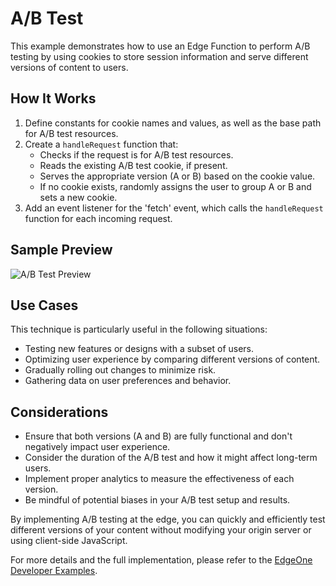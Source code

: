 # A/B Test

This example demonstrates how to use an Edge Function to perform A/B testing by using cookies to store session information and serve different versions of content to users.

## How It Works

1. Define constants for cookie names and values, as well as the base path for A/B test resources.
2. Create a `handleRequest` function that:
   - Checks if the request is for A/B test resources.
   - Reads the existing A/B test cookie, if present.
   - Serves the appropriate version (A or B) based on the cookie value.
   - If no cookie exists, randomly assigns the user to group A or B and sets a new cookie.
3. Add an event listener for the 'fetch' event, which calls the `handleRequest` function for each incoming request.

## Sample Preview

![A/B Test Preview](../image/ab-test.png)

## Use Cases

This technique is particularly useful in the following situations:

- Testing new features or designs with a subset of users.
- Optimizing user experience by comparing different versions of content.
- Gradually rolling out changes to minimize risk.
- Gathering data on user preferences and behavior.

## Considerations

- Ensure that both versions (A and B) are fully functional and don't negatively impact user experience.
- Consider the duration of the A/B test and how it might affect long-term users.
- Implement proper analytics to measure the effectiveness of each version.
- Be mindful of potential biases in your A/B test setup and results.

By implementing A/B testing at the edge, you can quickly and efficiently test different versions of your content without modifying your origin server or using client-side JavaScript.

For more details and the full implementation, please refer to the [EdgeOne Developer Examples](https://edgeone.ai/developer/examples/hub-performingana-btest).
